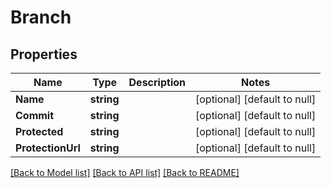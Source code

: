 # Branch

## Properties
Name | Type | Description | Notes
------------ | ------------- | ------------- | -------------
**Name** | **string** |  | [optional] [default to null]
**Commit** | **string** |  | [optional] [default to null]
**Protected** | **string** |  | [optional] [default to null]
**ProtectionUrl** | **string** |  | [optional] [default to null]

[[Back to Model list]](../README.md#documentation-for-models) [[Back to API list]](../README.md#documentation-for-api-endpoints) [[Back to README]](../README.md)


